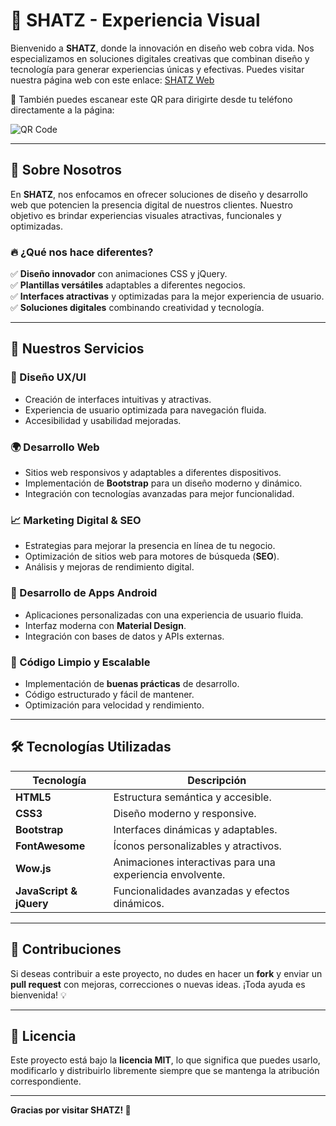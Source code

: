# 🚀 SHATZ - Experiencia Visual

Bienvenido a **SHATZ**, donde la innovación en diseño web cobra vida. Nos especializamos en soluciones digitales creativas que combinan diseño y tecnología para generar experiencias únicas y efectivas.
Puedes visitar nuestra página web con este enlace: [SHATZ Web](https://mbescalante.github.io/web-shatz/)  

📱 También puedes escanear este QR para dirigirte desde tu teléfono directamente a la página:  

![QR Code](QR/Shatz.png)

---

## 🎯 Sobre Nosotros

En **SHATZ**, nos enfocamos en ofrecer soluciones de diseño y desarrollo web que potencien la presencia digital de nuestros clientes. Nuestro objetivo es brindar experiencias visuales atractivas, funcionales y optimizadas.

### 🔥 ¿Qué nos hace diferentes?
✅ **Diseño innovador** con animaciones CSS y jQuery.  
✅ **Plantillas versátiles** adaptables a diferentes negocios.  
✅ **Interfaces atractivas** y optimizadas para la mejor experiencia de usuario.  
✅ **Soluciones digitales** combinando creatividad y tecnología.  

---

## 💼 Nuestros Servicios

### 🎨 Diseño UX/UI
- Creación de interfaces intuitivas y atractivas.  
- Experiencia de usuario optimizada para navegación fluida.  
- Accesibilidad y usabilidad mejoradas.  

### 🌍 Desarrollo Web
- Sitios web responsivos y adaptables a diferentes dispositivos.  
- Implementación de **Bootstrap** para un diseño moderno y dinámico.  
- Integración con tecnologías avanzadas para mejor funcionalidad.  

### 📈 Marketing Digital & SEO
- Estrategias para mejorar la presencia en línea de tu negocio.  
- Optimización de sitios web para motores de búsqueda (**SEO**).  
- Análisis y mejoras de rendimiento digital.  

### 📱 Desarrollo de Apps Android
- Aplicaciones personalizadas con una experiencia de usuario fluida.  
- Interfaz moderna con **Material Design**.  
- Integración con bases de datos y APIs externas.  

### 🔧 Código Limpio y Escalable
- Implementación de **buenas prácticas** de desarrollo.  
- Código estructurado y fácil de mantener.  
- Optimización para velocidad y rendimiento.  

---

## 🛠️ Tecnologías Utilizadas

| Tecnología      | Descripción |
|---------------|------------|
| **HTML5**      | Estructura semántica y accesible. |
| **CSS3**       | Diseño moderno y responsive. |
| **Bootstrap**  | Interfaces dinámicas y adaptables. |
| **FontAwesome** | Íconos personalizables y atractivos. |
| **Wow.js**     | Animaciones interactivas para una experiencia envolvente. |
| **JavaScript & jQuery** | Funcionalidades avanzadas y efectos dinámicos. |

---

## 👥 Contribuciones
Si deseas contribuir a este proyecto, no dudes en hacer un **fork** y enviar un **pull request** con mejoras, correcciones o nuevas ideas. ¡Toda ayuda es bienvenida! 💡

---

## 📜 Licencia
Este proyecto está bajo la **licencia MIT**, lo que significa que puedes usarlo, modificarlo y distribuirlo libremente siempre que se mantenga la atribución correspondiente.

---

**Gracias por visitar SHATZ! 🚀**

